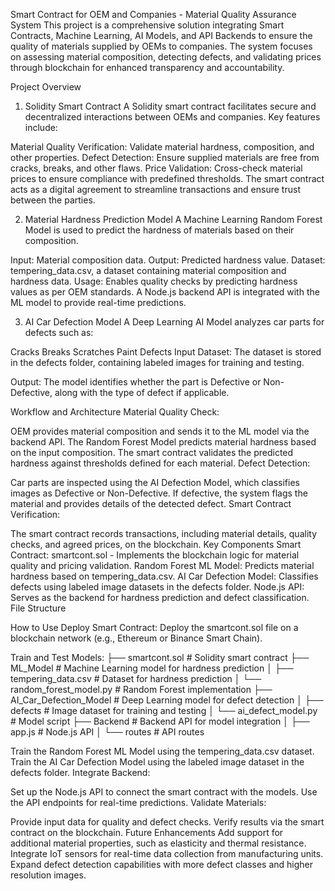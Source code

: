 Smart Contract for OEM and Companies - Material Quality Assurance System
This project is a comprehensive solution integrating Smart Contracts, Machine Learning, AI Models, and API Backends to ensure the quality of materials supplied by OEMs to companies. The system focuses on assessing material composition, detecting defects, and validating prices through blockchain for enhanced transparency and accountability.

Project Overview
1. Solidity Smart Contract
A Solidity smart contract facilitates secure and decentralized interactions between OEMs and companies. Key features include:

Material Quality Verification: Validate material hardness, composition, and other properties.
Defect Detection: Ensure supplied materials are free from cracks, breaks, and other flaws.
Price Validation: Cross-check material prices to ensure compliance with predefined thresholds.
The smart contract acts as a digital agreement to streamline transactions and ensure trust between the parties.

2. Material Hardness Prediction Model
A Machine Learning Random Forest Model is used to predict the hardness of materials based on their composition.

Input: Material composition data.
Output: Predicted hardness value.
Dataset: tempering_data.csv, a dataset containing material composition and hardness data.
Usage: Enables quality checks by predicting hardness values as per OEM standards.
A Node.js backend API is integrated with the ML model to provide real-time predictions.

3. AI Car Defection Model
A Deep Learning AI Model analyzes car parts for defects such as:

Cracks
Breaks
Scratches
Paint Defects
Input Dataset: The dataset is stored in the defects folder, containing labeled images for training and testing.

Output: The model identifies whether the part is Defective or Non-Defective, along with the type of defect if applicable.

Workflow and Architecture
Material Quality Check:

OEM provides material composition and sends it to the ML model via the backend API.
The Random Forest Model predicts material hardness based on the input composition.
The smart contract validates the predicted hardness against thresholds defined for each material.
Defect Detection:

Car parts are inspected using the AI Defection Model, which classifies images as Defective or Non-Defective.
If defective, the system flags the material and provides details of the detected defect.
Smart Contract Verification:

The smart contract records transactions, including material details, quality checks, and agreed prices, on the blockchain.
Key Components
Smart Contract: smartcont.sol - Implements the blockchain logic for material quality and pricing validation.
Random Forest ML Model: Predicts material hardness based on tempering_data.csv.
AI Car Defection Model: Classifies defects using labeled image datasets in the defects folder.
Node.js API: Serves as the backend for hardness prediction and defect classification.
File Structure

How to Use
Deploy Smart Contract:
Deploy the smartcont.sol file on a blockchain network (e.g., Ethereum or Binance Smart Chain).

Train and Test Models:
├── smartcont.sol             # Solidity smart contract
├── ML_Model                  # Machine Learning model for hardness prediction
│   ├── tempering_data.csv    # Dataset for hardness prediction
│   └── random_forest_model.py # Random Forest implementation
├── AI_Car_Defection_Model    # Deep Learning model for defect detection
│   ├── defects               # Image dataset for training and testing
│   └── ai_defect_model.py    # Model script
├── Backend                   # Backend API for model integration
│   ├── app.js                # Node.js API
│   └── routes                # API routes


Train the Random Forest ML Model using the tempering_data.csv dataset.
Train the AI Car Defection Model using the labeled image dataset in the defects folder.
Integrate Backend:

Set up the Node.js API to connect the smart contract with the models.
Use the API endpoints for real-time predictions.
Validate Materials:

Provide input data for quality and defect checks.
Verify results via the smart contract on the blockchain.
Future Enhancements
Add support for additional material properties, such as elasticity and thermal resistance.
Integrate IoT sensors for real-time data collection from manufacturing units.
Expand defect detection capabilities with more defect classes and higher resolution images.
